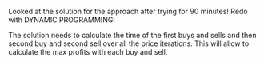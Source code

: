Looked at the solution for the approach after trying for 90 minutes! Redo with DYNAMIC PROGRAMMING!

The solution needs to calculate the time of the first buys and sells and then second buy and second sell over all the price iterations. This will allow to calculate the max profits with each buy and sell. 
